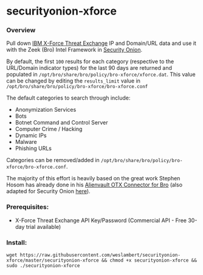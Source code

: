 # securityonion-xforce

### Overview

Pull down [IBM X-Force Threat Exchange](https://exchange.xforce.ibmcloud.com/) IP and Domain/URL data and use it with the Zeek (Bro) Intel Framework in [Security Onion](https://securityonion.net).

By default, the first `100` results for each category (respective to the URL/Domain indicator types) for the last 90 days are returned and populated in `/opt/bro/share/bro/policy/bro-xforce/xforce.dat`.  This value can be changed by editing the `results_limit` value in `/opt/bro/share/bro/policy/bro-xforce/bro-xforce.conf`  

The default categories to search through include:

- Anonymization Services
- Bots
- Botnet Command and Control Server
- Computer Crime / Hacking
- Dynamic IPs
- Malware
- Phishing URLs

Categories can be removed/added in `/opt/bro/share/bro/policy/bro-xforce/bro-xforce.conf`.

The majority of this effort is heavily based on the great work Stephen Hosom has already done in his [Alienvault OTX Connector for Bro](https://github.com/hosom/bro-otx) (also adapted for Security Onion [here](https://github.com/weslambert/securityonion-otx)).

### Prerequisites:

- X-Force Threat Exchange API Key/Password (Commercial API - Free 30-day trial available)

### Install:

`wget https://raw.githubusercontent.com/weslambert/securityonion-xforce/master/securityonion-xforce && chmod +x securityonion-xforce && sudo ./securityonion-xforce` 


